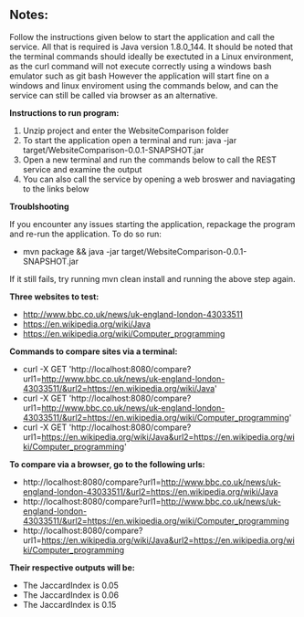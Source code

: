 ## Notes:
Follow the instructions given below to start the application and call the service. All that is required is Java version 1.8.0_144.
It should be noted that the terminal commands should ideally be exectuted in a Linux environment, as the curl command will not execute correctly using a windows bash emulator such as git bash
However the application will start fine on a windows and linux enviroment using the commands below, and can the service can still be called via browser as an alternative.


**Instructions to run program:**
1. Unzip project and enter the WebsiteComparison folder
2. To start the application open a terminal and run: java -jar target/WebsiteComparison-0.0.1-SNAPSHOT.jar 
3. Open a new terminal and run the commands below to call the REST service and examine the output
4. You can also call the service by opening a web broswer and naviagating to the links below

**Troublshooting**

If you encounter any issues starting the application, repackage the program and re-run the application. To do so run:
- mvn package && java -jar target/WebsiteComparison-0.0.1-SNAPSHOT.jar 

If it still fails, try running mvn clean install and running the above step again.

**Three websites to test:**

- http://www.bbc.co.uk/news/uk-england-london-43033511
- https://en.wikipedia.org/wiki/Java
- https://en.wikipedia.org/wiki/Computer_programming

**Commands to compare sites via a terminal:**

- curl -X GET 'http://localhost:8080/compare?url1=http://www.bbc.co.uk/news/uk-england-london-43033511/&url2=https://en.wikipedia.org/wiki/Java'
- curl -X GET 'http://localhost:8080/compare?url1=http://www.bbc.co.uk/news/uk-england-london-43033511/&url2=https://en.wikipedia.org/wiki/Computer_programming'
- curl -X GET 'http://localhost:8080/compare?url1=https://en.wikipedia.org/wiki/Java&url2=https://en.wikipedia.org/wiki/Computer_programming'

**To compare via a browser, go to the following urls:**

- http://localhost:8080/compare?url1=http://www.bbc.co.uk/news/uk-england-london-43033511/&url2=https://en.wikipedia.org/wiki/Java
- http://localhost:8080/compare?url1=http://www.bbc.co.uk/news/uk-england-london-43033511/&url2=https://en.wikipedia.org/wiki/Computer_programming
- http://localhost:8080/compare?url1=https://en.wikipedia.org/wiki/Java&url2=https://en.wikipedia.org/wiki/Computer_programming


**Their respective outputs will be:**

- The JaccardIndex is 0.05
- The JaccardIndex is 0.06
- The JaccardIndex is 0.15

